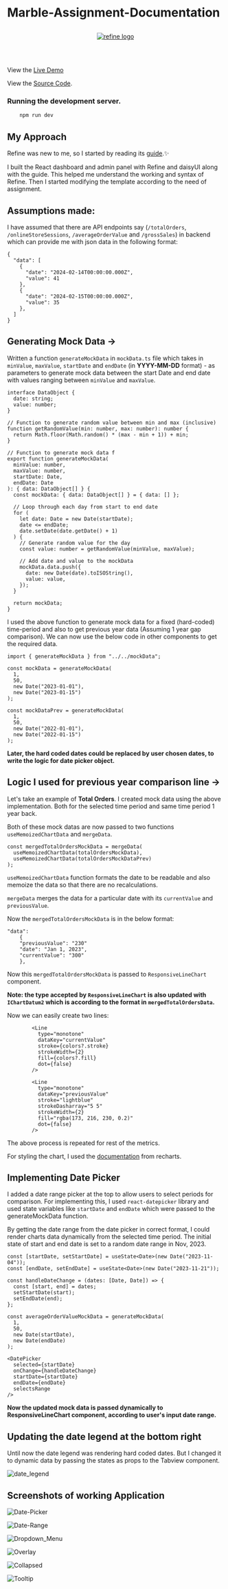 # Marble-Assignment-Documentation

<div align="center" style="margin: 30px;">
    <a href="https://marble-assignment.onrender.com/">
    <img alt="refine logo" src="https://firebasestorage.googleapis.com/v0/b/e-shop-74124.appspot.com/o/dashboard.png?alt=media&token=e0aef0ae-38e0-4b0a-b040-09431c630a1d">
    </a>
</div>
<br/>

View the [Live Demo](https://marble-assignment.onrender.com/)

View the [Source Code](https://github.com/VishalMX3/Marble-Assignment/tree/main).

### Running the development server.

```bash
    npm run dev
```

## My Approach

Refine was new to me, so I started by reading its [guide](https://gomarble-dot-yamm-track.appspot.com/25g97UkIjPoQAT2pes4b8Vu2aDIGT5M26yTSAXi92q85JDGTPjQE3wTtbo_1Rtn_rssmL2XfwQdTsZRMsD7-mn8PuQsnkpEDtq5yGZcTWNzfBsLbpZMSPQwUh-vxMVENBC5mv4b9OaSB7mmffMM6T9vavv6ilhaMb3oCvHU7G2-VQXJNCZm-DFdX736go5rVDIWhTKQ8WmcsDEk2bpBWuAPkoss-ROp8p).✨

I built the React dashboard and admin panel with Refine and daisyUI along with the guide. This helped me understand the working and syntax of Refine. Then I started modifying the template according to the need of assignment.

## Assumptions made:

I have assumed that there are API endpoints say (`/totalOrders`, `/onlineStoreSessions`, `/averageOrderValue` and `/grossSales`) in backend which can provide me with json data in the following format:

```tsx
{
  "data": [
    {
      "date": "2024-02-14T00:00:00.000Z",
      "value": 41
    },
    {
      "date": "2024-02-15T00:00:00.000Z",
      "value": 35
    },
  ]
}
```

## Generating Mock Data →

Written a function `generateMockData` in `mockData.ts` file which takes in `minValue`, `maxValue`, `startDate` and `endDate` (in **YYYY-MM-DD** format) - as parameters to generate mock data between the start Date and end date with values ranging between `minValue` and `maxValue`.

```tsx
interface DataObject {
  date: string;
  value: number;
}

// Function to generate random value between min and max (inclusive)
function getRandomValue(min: number, max: number): number {
  return Math.floor(Math.random() * (max - min + 1)) + min;
}

// Function to generate mock data f
export function generateMockData(
  minValue: number,
  maxValue: number,
  startDate: Date,
  endDate: Date
): { data: DataObject[] } {
  const mockData: { data: DataObject[] } = { data: [] };

  // Loop through each day from start to end date
  for (
    let date: Date = new Date(startDate);
    date <= endDate;
    date.setDate(date.getDate() + 1)
  ) {
    // Generate random value for the day
    const value: number = getRandomValue(minValue, maxValue);

    // Add date and value to the mockData
    mockData.data.push({
      date: new Date(date).toISOString(),
      value: value,
    });
  }

  return mockData;
}
```

I used the above function to generate mock data for a fixed (hard-coded) time-period and also to get previous year data (Assuming 1 year gap comparison). We can now use the below code in other components to get the required data.

```tsx
import { generateMockData } from "../../mockData";

const mockData = generateMockData(
  1,
  50,
  new Date("2023-01-01"),
  new Date("2023-01-15")
);

const mockDataPrev = generateMockData(
  1,
  50,
  new Date("2022-01-01"),
  new Date("2022-01-15")
);
```

**Later, the hard coded dates could be replaced by user chosen dates, to write the logic for date picker object.**

## Logic I used for previous year comparison line ->

Let's take an example of **Total Orders**. I created mock data using the above implementation. Both for the selected time period and same time period 1 year back.

Both of these mock datas are now passed to two functions `useMemoizedChartData` and `mergeData`.

```tsx
const mergedTotalOrdersMockData = mergeData(
  useMemoizedChartData(totalOrdersMockData),
  useMemoizedChartData(totalOrdersMockDataPrev)
);
```

`useMemoizedChartData` function formats the date to be readable and also memoize the data so that there are no recalculations.

`mergeData` merges the data for a particular date with its `currentValue` and `previousValue`.

Now the `mergedTotalOrdersMockData` is in the below format:

```tsx
"data":
    {
    "previousValue": "230"
    "date": "Jan 1, 2023",
    "currentValue": "300"
    },
```

Now this `mergedTotalOrdersMockData` is passed to `ResponsiveLineChart` component.

**Note: the type accepted by `ResponsiveLineChart` is also updated with `IChartDatum2` which is according to the format in `mergedTotalOrdersData`.**

Now we can easily create two lines:

```tsx
        <Line
          type="monotone"
          dataKey="currentValue"
          stroke={colors?.stroke}
          strokeWidth={2}
          fill={colors?.fill}
          dot={false}
        />

        <Line
          type="monotone"
          dataKey="previousValue"
          stroke="lightblue"
          strokeDasharray="5 5"
          strokeWidth={2}
          fill="rgba(173, 216, 230, 0.2)"
          dot={false}
        />
```

The above process is repeated for rest of the metrics.

For styling the chart, I used the [documentation](https://recharts.org/en-US/api/LineChart) from recharts.

## Implementing Date Picker

I added a date range picker at the top to allow users to select periods for comparison. For implementing this, I used `react-datepicker` library and used state variables like `startDate` and `endDate` which were passed to the generateMockData function.

By getting the date range from the date picker in correct format, I could render charts data dynamically from the selected time period. The initial state of start and end date is set to a random date range in Nov, 2023.

```tsx
const [startDate, setStartDate] = useState<Date>(new Date("2023-11-04"));
const [endDate, setEndDate] = useState<Date>(new Date("2023-11-21"));

const handleDateChange = (dates: [Date, Date]) => {
  const [start, end] = dates;
  setStartDate(start);
  setEndDate(end);
};

const averageOrderValueMockData = generateMockData(
  1,
  50,
  new Date(startDate),
  new Date(endDate)
);
```

```tsx
<DatePicker
  selected={startDate}
  onChange={handleDateChange}
  startDate={startDate}
  endDate={endDate}
  selectsRange
/>
```

**Now the updated mock data is passed dynamically to ResponsiveLineChart component, according to user's input date range.**

## Updating the date legend at the bottom right

Until now the date legend was rendering hard coded dates. But I changed it to dynamic data by passing the states as props to the Tabview component.

![date_legend](image-4.png)

## Screenshots of working Application

![Date-Picker](image-6.png)

![Date-Range](image-5.png)

![Dropdown_Menu](image-1.png)

![Overlay](image-2.png)

![Collapsed](image.png)

![Tooltip](image-3.png)
